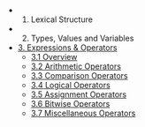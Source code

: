 * 1. Lexical Structure
* 2. Types, Values and Variables
* [3. Expressions & Operators](/book/Expressions-Operators-Overview.md)
  * [3.1 Overview](/book/Expressions-Operators-Overview.md)
  * [3.2 Arithmetic Operators](/book/Arithmetic-Operators.md)
  * [3.3 Comparison Operators](/book/Comparison-Operators.md)
  * [3.4 Logical Operators](/book/Logical-Operators.md)
  * [3.5 Assignment Operators](/book/Assignment-Operators.md)
  * [3.6 Bitwise Operators](/book/Bitwise-Operators.md)
  * [3.7 Miscellaneous Operators](/book/Miscellaneous-Operators.md)